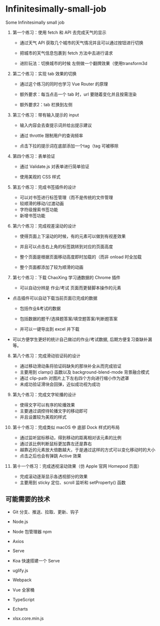 # Infinitesimally-small-job

Some Infinitesimally small job


1. 第一个练习：使用 fetch 和 API 去完成天气的显示

   + 通过天气 API 获取几个城市的天气情况并且可以通过按钮进行切换

   + 把城市的天气信息包裹到 fetch 方法中去进行请求
   
   + 进阶玩法：切换城市的时候 左侧做一个翻牌效果（使用transform3d
2. 第二个练习：实现 tab 效果的切换

   + 通过这个练习的同时也学习 Vue Router 的原理

   + 额外要求：每当点击一个 tab 时，url 要随着变化并且按需渲染

   + 额外要求2：tab 栏换到左侧
3. 第三个练习：带有输入提示的 input

   + 输入内容会去查提示词并给出提示建议

   + 通过 throttle 限制用户的查询频率

   + 点击下拉的提示词在底部添加一个tag（tag 可被移除
4. 第四个练习：表单验证

   + 通过 Validate.js 对表单进行简单验证

   + 使用美观的 CSS 样式
5. 第五个练习：完成书签插件的设计

   + 可以对书签进行标签管理（而不是传统的文件管理
   + 较顺滑的移动/过渡动画
   + 字符级搜索书签功能
   + 新增书签功能
6. 第六个练习：完成视差滚动的设计

   + 使得页面上下滚动的时候，有的元素可以做到有视差效果

   + 并且可以点击右上角的标签跳转到对应的页面高度

   + 整个页面是根据页面移动高度即时加载的（而非 onload 时全加载

   + 整个页面都添加了较为顺滑的动画
7. 第七个练习：下载 ChaoXing 学习通数据的 Chrome 插件

   + 可以自动分辨是 作业/考试 页面而更替脚本操作的元素
+ 点击插件可以自动下载当前页面已完成的数据
   
   + 包括作业&考试的数据
   
   + 包括数据的题干/选择题答案/填空题答案/判断题答案
   + 并可以一键导出到 excel 并下载
+ 可以方便学生更好的统计自己做过的作业/考试数据, 后期方便复习查缺补漏等。
8. 第八个练习：完成滑动验证码的设计
   - 通过移动滑动条将验证码缺失的那块补全从而完成验证
   - 主要用到 clamp() 函数以及 background-blend-mode 背景融合模式
   - 通过 clip-path 对图片上下左右四个方向进行缩小作为遮罩
   - 未成功验证滑块会回弹，近似成功视为成功
9. 第九个练习：完成文字轮播的设计

   - 使得文字可以有序的轮播效果
   - 主要通过调控待轮播文字的移动即可
   - 并且设置较为美观的样式
10. 第十个练习：完成类似 macOS 中 底部 Dock 样式的布局
    - 通过监听鼠标移动，得到移动的距离相对该元素的比例
    - 通过该比例判断鼠标更加靠左还是靠右
    - 越靠近的元素放大倍数越大，于是通过这样的方式可以变化移动时的大小
    - 点击之后也会有弹跳 Active 效果
11. 第十一个练习：完成透视滚动效果（仿 Apple 官网 Homepod 页面）
    - 完成滚动逐渐显示各透视部分的效果
    - 主要用到 sticky 定位、scroll 监听和 setProperty() 函数

## 可能需要的技术

+ Git 分支、推送、拉取、更新、钩子

+ Node.js

+ Node 包管理器 npm

+ Axios

+ Serve

+ Koa 快速搭建一个 Serve

+ uglify.js

+ Webpack

+ Vue 全家桶

+ TypeScript

+ Echarts

+ xlsx.core.min.js